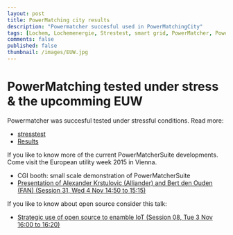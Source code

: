 ```yaml
---
layout: post
title: PowerMatching city results
description: "Powermatcher succesful used in PowerMatchingCity"
tags: [Lochem, Lochemenergie, Strestest, smart grid, PowerMatcher, PowerMatcherSuite, EV, smart charging, EUW, Vienna, Alexander]
comments: false
published: false
thumbnail: /images/EUW.jpg
---
```


# PowerMatching tested under stress & the upcomming EUW

Powermatcher was succesful tested under stressful conditions. Read more:

* [stresstest](https://www.utwente.nl/en/news/!/2015/4/43571/ut-researchers-test-power-network-with-pizza-ovens)
* [Results](http://www.rvo.nl/sites/default/files/2015/09/5339-IPIN-FS-Lochem-ENG%20%5Bweb%5D.pdf)

If you like to know more of the current PowerMatcherSuite developments. Come visit the European utility week 2015 in Vienna.

* CGI booth: small scale demonstration of PowerMatcherSuite
* [Presentation of Alexander Krstulovic (Alliander) and Bert den Ouden (FAN) (Session 31, Wed 4 Nov 14:50 to 15:15)](http://programme.european-utility-week.com/hub-sessions/grid-renewables-integration/session-31-successfully-integrating-self-generation-and-2)

If you like to know about open source consider this talk:
* [Strategic use of open source to enamble IoT (Session 08, Tue 3 Nov 16:00 to 16:20)](http://programme.european-utility-week.com/strategic-conference/big-data-analytics-and-internet-things-iot/session-8-itot-integration-moving-4)